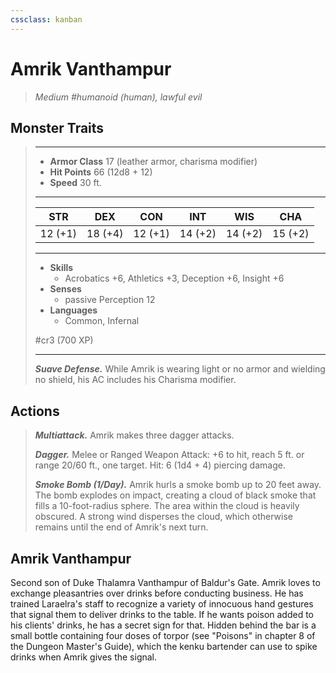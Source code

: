 ```yaml
---
cssclass: kanban
---
```


# Amrik Vanthampur
>*Medium #humanoid (human), lawful evil*
## Monster Traits
>___
>- **Armor Class** 17 (leather armor, charisma modifier)
>- **Hit Points** 66 (12d8 + 12)
>- **Speed** 30 ft.
>___
>|STR|DEX|CON|INT|WIS|CHA|
>|:---:|:---:|:---:|:---:|:---:|:---:|
>|12 (+1)|18 (+4)|12 (+1)|14 (+2)|14 (+2)|15 (+2)|
>___
>- **Skills**
>	 - Acrobatics +6, Athletics +3, Deception +6, Insight +6
>- **Senses**
>	 - passive Perception 12
>- **Languages**
>	 - Common, Infernal
>
> #cr3 (700 XP)
>___
>***Suave Defense.*** While Amrik is wearing light or no armor and wielding no shield, his AC includes his Charisma modifier.  
>
## Actions
>***Multiattack.*** Amrik makes three dagger attacks.  
>
>***Dagger.*** Melee  or Ranged Weapon Attack: +6 to hit, reach 5 ft. or range 20/60 ft., one target. Hit: 6 (1d4 + 4) piercing damage.  
>
>***Smoke Bomb (1/Day).*** Amrik hurls a smoke bomb up to 20 feet away. The bomb explodes on impact, creating a cloud of black smoke that fills a 10-foot-radius sphere. The area within the cloud is heavily obscured. A strong wind disperses the cloud, which otherwise remains until the end of Amrik's next turn.
## Amrik Vanthampur
Second son of Duke Thalamra Vanthampur of Baldur's Gate. Amrik loves to exchange pleasantries over drinks before conducting business. He has trained Laraelra's staff to recognize a variety of innocuous hand gestures that signal them to deliver drinks to the table. If he wants poison added to his clients' drinks, he has a secret sign for that. Hidden behind the bar is a small bottle containing four doses of torpor (see "Poisons" in chapter 8 of the Dungeon Master's Guide), which the kenku bartender can use to spike drinks when Amrik gives the signal.